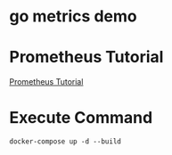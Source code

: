 # go metrics demo

# Prometheus Tutorial

[Prometheus Tutorial](https://prometheus.io/docs/tutorials/getting_started/)

# Execute Command

```shell
docker-compose up -d --build
```
